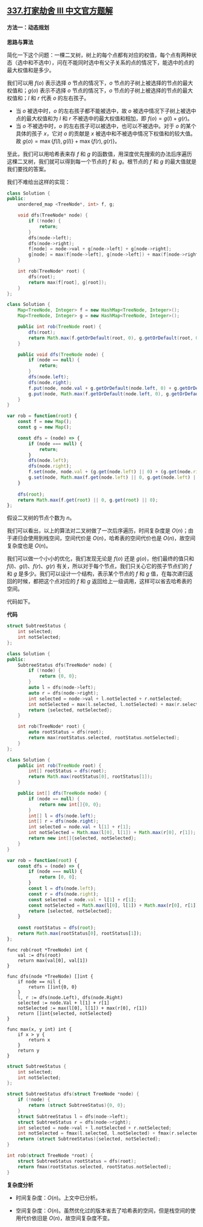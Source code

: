 ## [337.打家劫舍 III 中文官方题解](https://leetcode.cn/problems/house-robber-iii/solutions/100000/da-jia-jie-she-iii-by-leetcode-solution)
#### 方法一：动态规划

**思路与算法**

简化一下这个问题：一棵二叉树，树上的每个点都有对应的权值，每个点有两种状态（选中和不选中），问在不能同时选中有父子关系的点的情况下，能选中的点的最大权值和是多少。

我们可以用 $f(o)$ 表示选择 $o$ 节点的情况下，$o$ 节点的子树上被选择的节点的最大权值和；$g(o)$ 表示不选择 $o$ 节点的情况下，$o$ 节点的子树上被选择的节点的最大权值和；$l$ 和 $r$ 代表 $o$ 的左右孩子。

+ 当 $o$ 被选中时，$o$ 的左右孩子都不能被选中，故 $o$ 被选中情况下子树上被选中点的最大权值和为 $l$ 和 $r$ 不被选中的最大权值和相加，即 $f(o) = g(l) + g(r)$。
+ 当 $o$ 不被选中时，$o$ 的左右孩子可以被选中，也可以不被选中。对于 $o$ 的某个具体的孩子 $x$，它对 $o$ 的贡献是 $x$ 被选中和不被选中情况下权值和的较大值。故 $g(o) = \max \{ f(l) , g(l)\}+\max\{ f(r) , g(r) \}$。

至此，我们可以用哈希表来存 $f$ 和 $g$ 的函数值，用深度优先搜索的办法后序遍历这棵二叉树，我们就可以得到每一个节点的 $f$ 和 $g$。根节点的 $f$ 和 $g$ 的最大值就是我们要找的答案。

我们不难给出这样的实现：

```cpp [sol0-C++]
class Solution {
public:
    unordered_map <TreeNode*, int> f, g;

    void dfs(TreeNode* node) {
        if (!node) {
            return;
        }
        dfs(node->left);
        dfs(node->right);
        f[node] = node->val + g[node->left] + g[node->right];
        g[node] = max(f[node->left], g[node->left]) + max(f[node->right], g[node->right]);
    }

    int rob(TreeNode* root) {
        dfs(root);
        return max(f[root], g[root]);
    }
};
```

```Java [sol0-Java]
class Solution {
    Map<TreeNode, Integer> f = new HashMap<TreeNode, Integer>();
    Map<TreeNode, Integer> g = new HashMap<TreeNode, Integer>();

    public int rob(TreeNode root) {
        dfs(root);
        return Math.max(f.getOrDefault(root, 0), g.getOrDefault(root, 0));
    }

    public void dfs(TreeNode node) {
        if (node == null) {
            return;
        }
        dfs(node.left);
        dfs(node.right);
        f.put(node, node.val + g.getOrDefault(node.left, 0) + g.getOrDefault(node.right, 0));
        g.put(node, Math.max(f.getOrDefault(node.left, 0), g.getOrDefault(node.left, 0)) + Math.max(f.getOrDefault(node.right, 0), g.getOrDefault(node.right, 0)));
    }
}
```

```JavaScript [sol0-JavaScript]
var rob = function(root) {
    const f = new Map();
    const g = new Map();

    const dfs = (node) => {
        if (node === null) {
            return;
        }
        dfs(node.left);
        dfs(node.right);
        f.set(node, node.val + (g.get(node.left) || 0) + (g.get(node.right) || 0));
        g.set(node, Math.max(f.get(node.left) || 0, g.get(node.left) || 0) + Math.max(f.get(node.right) || 0, g.get(node.right) || 0));
    }
    
    dfs(root);
    return Math.max(f.get(root) || 0, g.get(root) || 0);
};
```

假设二叉树的节点个数为 $n$。

我们可以看出，以上的算法对二叉树做了一次后序遍历，时间复杂度是 $O(n)$；由于递归会使用到栈空间，空间代价是 $O(n)$，哈希表的空间代价也是 $O(n)$，故空间复杂度也是 $O(n)$。

我们可以做一个小小的优化，我们发现无论是 $f(o)$ 还是 $g(o)$，他们最终的值只和 $f(l)$、$g(l)$、$f(r)$、$g(r)$ 有关，所以对于每个节点，我们只关心它的孩子节点们的 $f$ 和 $g$ 是多少。我们可以设计一个结构，表示某个节点的 $f$ 和 $g$ 值，在每次递归返回的时候，都把这个点对应的 $f$ 和 $g$ 返回给上一级调用，这样可以省去哈希表的空间。

代码如下。

**代码**

```cpp [sol1-C++]
struct SubtreeStatus {
    int selected;
    int notSelected;
};

class Solution {
public:
    SubtreeStatus dfs(TreeNode* node) {
        if (!node) {
            return {0, 0};
        }
        auto l = dfs(node->left);
        auto r = dfs(node->right);
        int selected = node->val + l.notSelected + r.notSelected;
        int notSelected = max(l.selected, l.notSelected) + max(r.selected, r.notSelected);
        return {selected, notSelected};
    }

    int rob(TreeNode* root) {
        auto rootStatus = dfs(root);
        return max(rootStatus.selected, rootStatus.notSelected);
    }
};
```

```Java [sol1-Java]
class Solution {
    public int rob(TreeNode root) {
        int[] rootStatus = dfs(root);
        return Math.max(rootStatus[0], rootStatus[1]);
    }

    public int[] dfs(TreeNode node) {
        if (node == null) {
            return new int[]{0, 0};
        }
        int[] l = dfs(node.left);
        int[] r = dfs(node.right);
        int selected = node.val + l[1] + r[1];
        int notSelected = Math.max(l[0], l[1]) + Math.max(r[0], r[1]);
        return new int[]{selected, notSelected};
    }
}
```

```JavaScript [sol1-JavaScript]
var rob = function(root) {
    const dfs = (node) => {
        if (node === null) {
            return [0, 0];
        }
        const l = dfs(node.left);
        const r = dfs(node.right);
        const selected = node.val + l[1] + r[1];
        const notSelected = Math.max(l[0], l[1]) + Math.max(r[0], r[1]);
        return [selected, notSelected];
    }
    
    const rootStatus = dfs(root);
    return Math.max(rootStatus[0], rootStatus[1]);
}; 
```

```golang [sol1-Golang]
func rob(root *TreeNode) int {
    val := dfs(root)
    return max(val[0], val[1])
}

func dfs(node *TreeNode) []int {
    if node == nil {
        return []int{0, 0}
    }
    l, r := dfs(node.Left), dfs(node.Right)
    selected := node.Val + l[1] + r[1]
    notSelected := max(l[0], l[1]) + max(r[0], r[1])
    return []int{selected, notSelected}
}

func max(x, y int) int {
    if x > y {
        return x
    }
    return y
}
```

```C [sol1-C]
struct SubtreeStatus {
    int selected;
    int notSelected;
};

struct SubtreeStatus dfs(struct TreeNode *node) {
    if (!node) {
        return (struct SubtreeStatus){0, 0};
    }
    struct SubtreeStatus l = dfs(node->left);
    struct SubtreeStatus r = dfs(node->right);
    int selected = node->val + l.notSelected + r.notSelected;
    int notSelected = fmax(l.selected, l.notSelected) + fmax(r.selected, r.notSelected);
    return (struct SubtreeStatus){selected, notSelected};
}

int rob(struct TreeNode *root) {
    struct SubtreeStatus rootStatus = dfs(root);
    return fmax(rootStatus.selected, rootStatus.notSelected);
}
```

**复杂度分析**

+ 时间复杂度：$O(n)$。上文中已分析。

+ 空间复杂度：$O(n)$。虽然优化过的版本省去了哈希表的空间，但是栈空间的使用代价依旧是 $O(n)$，故空间复杂度不变。